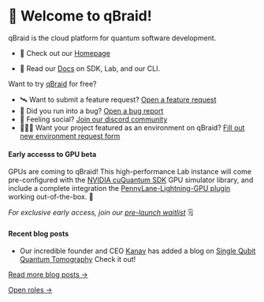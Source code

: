 # 👋 Welcome to qBraid!
qBraid is the cloud platform for quantum software development.

- 🏡 Check out our [Homepage](https://qbraid.com)

- 📘 Read our [Docs](https://qbraid-qbraid.readthedocs-hosted.com/en/latest/index.html) on SDK, Lab, and our CLI.

Want to try  [qBraid](https://account.qbraid.com/) for free?


* 🛰️ Want to submit a feature request? [Open a feature request](https://github.com/qbraid/community/issues/new?assignees=&labels=&template=feature_request.md&title=)
* 🐛 Did you run into a bug? [Open a bug report](https://github.com/qbraid/community/issues/new?assignees=&labels=bug&template=bug_report.md)
* 💃 Feeling social? [Join our discord community](https://discord.gg/gwBebaBZZX)
* 👩🏼‍💻 Want your project featured as an environment on qBraid? [Fill out new environment request form](https://forms.gle/a4v7Kdn7G7bs9jYD8)

#### Early accesss to GPU beta

GPUs are coming to qBraid! This high-performance Lab instance will come pre-configured with the [NVIDIA cuQuantum SDK](https://developer.nvidia.com/cuquantum-sdk) GPU simulator library, and include a complete integration the [PennyLane-Lightning-GPU plugin](https://docs.pennylane.ai/projects/lightning-gpu/en/latest/) working out-of-the-box. 🚀

*For exclusive early access, join our [pre-launch waitlist](https://form.typeform.com/to/uRGyqJST?utm_source=xxxxx&utm_medium=xxxxx&utm_campaign=xxxxx&utm_term=xxxxx&utm_content=xxxxx&typeform-source=github)* 🗒️

#### Recent blog posts
* Our incredible founder and CEO [Kanav](https://github.com/kanavsetia) has added a blog on [Single Qubit Quantum Tomography](https://qbook.qbraid.com/blog/Single-Qubit%20Quantum%20Tomography/file=(62f1091e40ae525a4ee6403f)) Check it out! 

[Read more blog posts &rarr;](https://account.qbraid.com/blogs)

[Open roles &rarr;](https://qbraid.com/careers)
